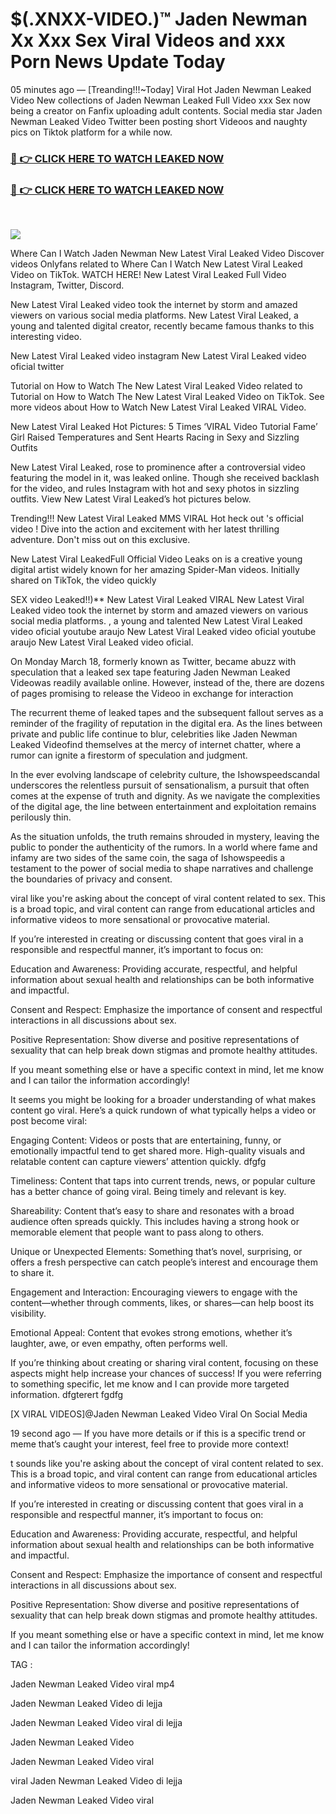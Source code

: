 # $(.XNXX-VIDEO.)™ Jaden Newman Xx Xxx Sex Viral Videos and xxx Porn News Update Today

05 minutes ago — [Treanding!!!~Today] Viral Hot Jaden Newman Leaked Video New collections of Jaden Newman Leaked Full Video xxx Sex now being a creator on Fanfix uploading adult contents. Social media star Jaden Newman Leaked Video Twitter been posting short Videoos and naughty pics on Tiktok platform for a while now.
</br>
### [👄 👉 CLICK HERE TO WATCH LEAKED NOW](https://globaleducationconference.org/articles/viral-xxx-sex-videos)

### [👄 👉 CLICK HERE TO WATCH LEAKED NOW](https://globaleducationconference.org/articles/viral-xxx-sex-videos)
</br>
<p dir="auto"><a href="https://globaleducationconference.org/articles/viral-xxx-sex-videos" title="PLAY NOW" rel="nofollow"><img src="https://i.imgur.com/lF8OO0H.png" style="max-width: 100%;"></a></p>

Where Can I Watch Jaden Newman New Latest Viral Leaked Video Discover videos Onlyfans related to Where Can I Watch New Latest Viral Leaked Video on TikTok. WATCH HERE! New Latest Viral Leaked Full Video Instagram, Twitter, Discord.

New Latest Viral Leaked video took the internet by storm and amazed viewers on various social media platforms. New Latest Viral Leaked, a young and talented digital creator, recently became famous thanks to this interesting video.

New Latest Viral Leaked video instagram New Latest Viral Leaked video oficial twitter

Tutorial on How to Watch The New Latest Viral Leaked Video related to Tutorial on How to Watch The New Latest Viral Leaked Video on TikTok. See more videos about How to Watch New Latest Viral Leaked VIRAL Video.

New Latest Viral Leaked Hot Pictures: 5 Times ‘VIRAL Video Tutorial Fame’ Girl Raised Temperatures and Sent Hearts Racing in Sexy and Sizzling Outfits

New Latest Viral Leaked, rose to prominence after a controversial video featuring the model in it, was leaked online. Though she received backlash for the video, and rules Instagram with hot and sexy photos in sizzling outfits. View New Latest Viral Leaked’s hot pictures below.

Trending!!! New Latest Viral Leaked MMS VIRAL Hot heck out 's official video ! Dive into the action and excitement with her latest thrilling adventure. Don't miss out on this exclusive.

New Latest Viral LeakedFull Official Video Leaks on  is a creative young digital artist widely known for her amazing Spider-Man videos. Initially shared on TikTok, the video quickly

SEX video Leaked!!)** New Latest Viral Leaked VIRAL New Latest Viral Leaked video took the internet by storm and amazed viewers on various social media platforms. , a young and talented New Latest Viral Leaked video oficial youtube araujo New Latest Viral Leaked video oficial youtube araujo New Latest Viral Leaked video oficial.

On Monday March 18, formerly known as Twitter, became abuzz with speculation that a leaked sex tape featuring Jaden Newman Leaked Videowas readily available online. However, instead of the, there are dozens of pages promising to release the Videoo in exchange for interaction

The recurrent theme of leaked tapes and the subsequent fallout serves as a reminder of the fragility of reputation in the digital era. As the lines between private and public life continue to blur, celebrities like Jaden Newman Leaked Videofind themselves at the mercy of internet chatter, where a rumor can ignite a firestorm of speculation and judgment.

In the ever evolving landscape of celebrity culture, the Ishowspeedscandal underscores the relentless pursuit of sensationalism, a pursuit that often comes at the expense of truth and dignity. As we navigate the complexities of the digital age, the line between entertainment and exploitation remains perilously thin.

As the situation unfolds, the truth remains shrouded in mystery, leaving the public to ponder the authenticity of the rumors. In a world where fame and infamy are two sides of the same coin, the saga of Ishowspeedis a testament to the power of social media to shape narratives and challenge the boundaries of privacy and consent.

viral like you're asking about the concept of viral content related to sex. This is a broad topic, and viral content can range from educational articles and informative videos to more sensational or provocative material.

If you’re interested in creating or discussing content that goes viral in a responsible and respectful manner, it’s important to focus on:

Education and Awareness: Providing accurate, respectful, and helpful information about sexual health and relationships can be both informative and impactful.

Consent and Respect: Emphasize the importance of consent and respectful interactions in all discussions about sex.

Positive Representation: Show diverse and positive representations of sexuality that can help break down stigmas and promote healthy attitudes.

If you meant something else or have a specific context in mind, let me know and I can tailor the information accordingly!

It seems you might be looking for a broader understanding of what makes content go viral. Here’s a quick rundown of what typically helps a video or post become viral:

Engaging Content: Videos or posts that are entertaining, funny, or emotionally impactful tend to get shared more. High-quality visuals and relatable content can capture viewers’ attention quickly. dfgfg

Timeliness: Content that taps into current trends, news, or popular culture has a better chance of going viral. Being timely and relevant is key.

Shareability: Content that’s easy to share and resonates with a broad audience often spreads quickly. This includes having a strong hook or memorable element that people want to pass along to others.

Unique or Unexpected Elements: Something that’s novel, surprising, or offers a fresh perspective can catch people’s interest and encourage them to share it.

Engagement and Interaction: Encouraging viewers to engage with the content—whether through comments, likes, or shares—can help boost its visibility.

Emotional Appeal: Content that evokes strong emotions, whether it’s laughter, awe, or even empathy, often performs well.

If you’re thinking about creating or sharing viral content, focusing on these aspects might help increase your chances of success! If you were referring to something specific, let me know and I can provide more targeted information. dfgterert fgdfg

[X VIRAL VIDEOS]@Jaden Newman Leaked Video Viral On Social Media

19 second ago — If you have more details or if this is a specific trend or meme that’s caught your interest, feel free to provide more context!

t sounds like you're asking about the concept of viral content related to sex. This is a broad topic, and viral content can range from educational articles and informative videos to more sensational or provocative material.

If you’re interested in creating or discussing content that goes viral in a responsible and respectful manner, it’s important to focus on:

Education and Awareness: Providing accurate, respectful, and helpful information about sexual health and relationships can be both informative and impactful.

Consent and Respect: Emphasize the importance of consent and respectful interactions in all discussions about sex.

Positive Representation: Show diverse and positive representations of sexuality that can help break down stigmas and promote healthy attitudes.

If you meant something else or have a specific context in mind, let me know and I can tailor the information accordingly!

TAG :

Jaden Newman Leaked Video viral mp4

Jaden Newman Leaked Video di lejja

Jaden Newman Leaked Video viral di lejja

Jaden Newman Leaked Video

Jaden Newman Leaked Video viral

viral Jaden Newman Leaked Video di lejja

Jaden Newman Leaked Video viral
